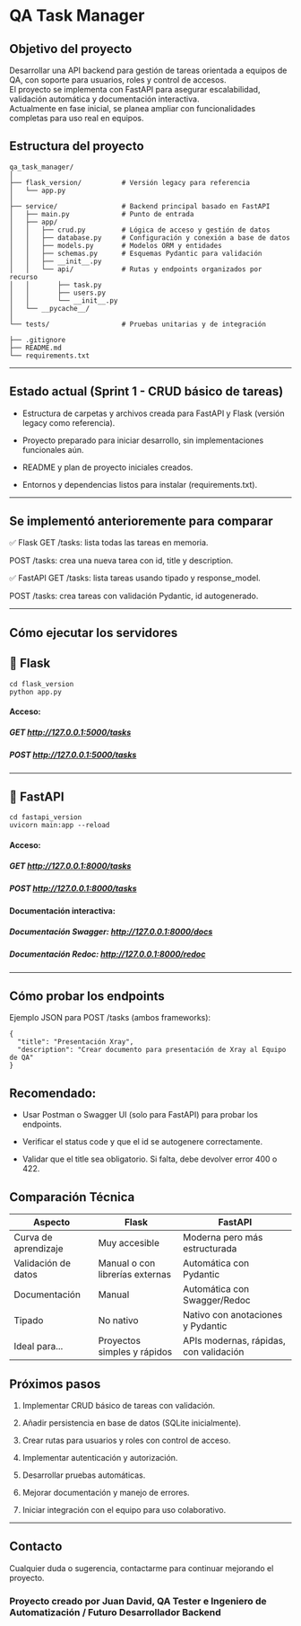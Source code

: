 # QA Task Manager

## Objetivo del proyecto

Desarrollar una API backend para gestión de tareas orientada a equipos de QA, con soporte para usuarios, roles y control de accesos.  
El proyecto se implementa con FastAPI para asegurar escalabilidad, validación automática y documentación interactiva.  
Actualmente en fase inicial, se planea ampliar con funcionalidades completas para uso real en equipos.

## Estructura del proyecto

```text
qa_task_manager/
│
├── flask_version/          # Versión legacy para referencia
│   └── app.py
│
├── service/                # Backend principal basado en FastAPI
│   ├── main.py             # Punto de entrada
│   ├── app/
│   │   ├── crud.py         # Lógica de acceso y gestión de datos
│   │   ├── database.py     # Configuración y conexión a base de datos
│   │   ├── models.py       # Modelos ORM y entidades
│   │   ├── schemas.py      # Esquemas Pydantic para validación
│   │   ├── __init__.py
│   │   └── api/            # Rutas y endpoints organizados por recurso
│   │       ├── task.py
│   │       ├── users.py
│   │       └── __init__.py
│   └── __pycache__/
│
└── tests/                  # Pruebas unitarias y de integración

├── .gitignore
├── README.md
└── requirements.txt
```
---

## Estado actual (Sprint 1 - CRUD básico de tareas)

- Estructura de carpetas y archivos creada para FastAPI y Flask (versión legacy como referencia).

- Proyecto preparado para iniciar desarrollo, sin implementaciones funcionales aún.

- README y plan de proyecto iniciales creados.

- Entornos y dependencias listos para instalar (requirements.txt).
---

## Se implementó anterioremente para comparar 
✅ Flask
 GET /tasks: lista todas las tareas en memoria.

 POST /tasks: crea una nueva tarea con id, title y description.

✅ FastAPI
 GET /tasks: lista tareas usando tipado y response_model.

 POST /tasks: crea tareas con validación Pydantic, id autogenerado.

 ---

## Cómo ejecutar los servidores
🔹 Flask
---

```text
cd flask_version
python app.py
```
#### Acceso:

##### GET http://127.0.0.1:5000/tasks

##### POST http://127.0.0.1:5000/tasks
---
🔹 FastAPI
---
```text
cd fastapi_version
uvicorn main:app --reload
```
#### Acceso:

##### GET http://127.0.0.1:8000/tasks

##### POST http://127.0.0.1:8000/tasks

#### Documentación interactiva:

##### Documentación Swagger: http://127.0.0.1:8000/docs

##### Documentación Redoc: http://127.0.0.1:8000/redoc

---

## Cómo probar los endpoints
Ejemplo JSON para POST /tasks (ambos frameworks):
```text
{
  "title": "Presentación Xray",
  "description": "Crear documento para presentación de Xray al Equipo de QA"
}
```

## Recomendado:
- Usar Postman o Swagger UI (solo para FastAPI) para probar los endpoints.

- Verificar el status code y que el id se autogenere correctamente.

- Validar que el title sea obligatorio. Si falta, debe devolver error 400 o 422.

## Comparación Técnica 

| Aspecto              | Flask                           | FastAPI                                |
| -------------------- | ------------------------------- | -------------------------------------- |
| Curva de aprendizaje | Muy accesible                   | Moderna pero más estructurada          |
| Validación de datos  | Manual o con librerías externas | Automática con Pydantic                |
| Documentación        | Manual                          | Automática con Swagger/Redoc           |
| Tipado               | No nativo                       | Nativo con anotaciones y Pydantic      |
| Ideal para...        | Proyectos simples y rápidos     | APIs modernas, rápidas, con validación |


## Próximos pasos

1. Implementar CRUD básico de tareas con validación.

2. Añadir persistencia en base de datos (SQLite inicialmente).

3. Crear rutas para usuarios y roles con control de acceso.

4. Implementar autenticación y autorización.

5. Desarrollar pruebas automáticas.

6. Mejorar documentación y manejo de errores.

7. Iniciar integración con el equipo para uso colaborativo.

---

## Contacto

Cualquier duda o sugerencia, contactarme para continuar mejorando el proyecto.

### Proyecto creado por Juan David, QA Tester e Ingeniero de Automatización / Futuro Desarrollador Backend


